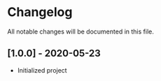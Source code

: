 # Changelog
All notable changes will be documented in this file.

## [1.0.0] - 2020-05-23
- Initialized project